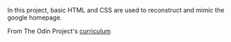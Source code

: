 In this project, basic HTML and CSS are used to reconstruct and mimic the google homepage.

From The Odin Project's [curriculum](http://www.theodinproject.com/courses/web-development-101/lessons/html-css)